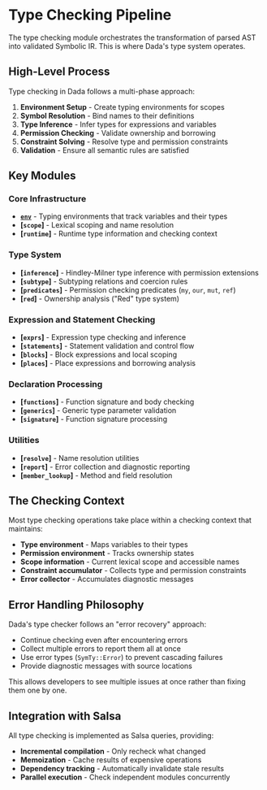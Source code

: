 # Type Checking Pipeline

The type checking module orchestrates the transformation of parsed AST into validated Symbolic IR. This is where Dada's type system operates.

## High-Level Process

Type checking in Dada follows a multi-phase approach:

1. **Environment Setup** - Create typing environments for scopes
2. **Symbol Resolution** - Bind names to their definitions  
3. **Type Inference** - Infer types for expressions and variables
4. **Permission Checking** - Validate ownership and borrowing
5. **Constraint Solving** - Resolve type and permission constraints
6. **Validation** - Ensure all semantic rules are satisfied

## Key Modules

### Core Infrastructure
- **[`env`](mod@env)** - Typing environments that track variables and their types
- **[`scope`]** - Lexical scoping and name resolution
- **[`runtime`]** - Runtime type information and checking context

### Type System
- **[`inference`]** - Hindley-Milner type inference with permission extensions
- **[`subtype`]** - Subtyping relations and coercion rules
- **[`predicates`]** - Permission checking predicates (`my`, `our`, `mut`, `ref`)
- **[`red`]** - Ownership analysis ("Red" type system)

### Expression and Statement Checking  
- **[`exprs`]** - Expression type checking and inference
- **[`statements`]** - Statement validation and control flow
- **[`blocks`]** - Block expressions and local scoping
- **[`places`]** - Place expressions and borrowing analysis

### Declaration Processing
- **[`functions`]** - Function signature and body checking
- **[`generics`]** - Generic type parameter validation  
- **[`signature`]** - Function signature processing

### Utilities
- **[`resolve`]** - Name resolution utilities
- **[`report`]** - Error collection and diagnostic reporting
- **[`member_lookup`]** - Method and field resolution

## The Checking Context

Most type checking operations take place within a checking context that maintains:

- **Type environment** - Maps variables to their types
- **Permission environment** - Tracks ownership states  
- **Scope information** - Current lexical scope and accessible names
- **Constraint accumulator** - Collects type and permission constraints
- **Error collector** - Accumulates diagnostic messages

## Error Handling Philosophy

Dada's type checker follows an "error recovery" approach:
- Continue checking even after encountering errors
- Collect multiple errors to report them all at once
- Use error types (`SymTy::Error`) to prevent cascading failures
- Provide diagnostic messages with source locations

This allows developers to see multiple issues at once rather than fixing them one by one.

## Integration with Salsa

All type checking is implemented as Salsa queries, providing:
- **Incremental compilation** - Only recheck what changed
- **Memoization** - Cache results of expensive operations  
- **Dependency tracking** - Automatically invalidate stale results
- **Parallel execution** - Check independent modules concurrently